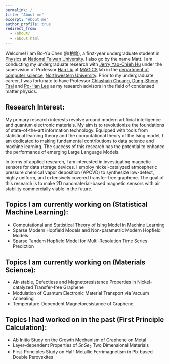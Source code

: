```yaml
---
permalink: /
title: "About me"
excerpt: "About me"
author_profile: true
redirect_from:
  - /about/
  - /about.html
---
```


Welcome! I am Bo-Yu Chen (陳柏諭), a first-year undergraduate student in <a href="https://www.phys.ntu.edu.tw/enphysics/Default.html" target="_blank">Physics</a> at <a href="https://www.ntu.edu.tw/english/" target="_blank">National Taiwan University</a>. I also go by the name Matt. I am conducting my undergraduate research with <a href="https://northwestern.jerryhu.page/home" target="_blank">Jerry Yao-Chieh Hu</a> under the supervision of Professor <a href="https://www.mccormick.northwestern.edu/research-faculty/directory/profiles/liu-han.html" target="_blank">Han Liu</a> at <a href="http://magics.cs.northwestern.edu/index.html" target="_blank">MAGICS</a> lab in the <a href="https://www.mccormick.northwestern.edu/computer-science/" target="_blank">department of computer science</a>, <a href="https://www.northwestern.edu/" target="_blank">Northwestern University</a>. Prior to my undergraduate career, I was fortunate to have Professor <a href="https://cyellab453.wixsite.com/mysite/about-us" target="_blank">Chiashain Chuang</a>, <a href="https://el.cycu.edu.tw/en/portfolio-item/dung-sheng-tsai/" target="_blank">Dung-Sheng Tsai</a> and <a href="https://sites.google.com/view/buzznote/p2?authuser=0" target="_blank">Po-Han Lee</a> as my research advisors in the field of condensed matter physics.

## Research Interest:
My primary research interests revolve around modern artificial intelligence and quantum electronic materials. My aim is to revolutionize the foundations of state-of-the-art information technology. Equipped with tools from statistical learning theory and the computational theory of the Ising model, I am dedicated to making fundamental contributions to data science and machine learning. The success of this research has the potential to enhance the performance of emerging Large Language Models.

In terms of applied research, I am interested in investigating magnetic sensors for data storage devices. I employ nickel-catalyzed atmospheric pressure chemical vapor deposition (APCVD) to synthesize low-defect, highly uniform, and extensively covered transfer-free graphene. The goal of this research is to make 2D nanomaterial-based magnetic sensors with air stability commercially viable in the future.

## Topics I am currently working on (Statistical Machine Learning):
* Computational and Statistical Theory of Ising Model in Machine Learning
* Sparse Modern Hopfield Models and Non-parametric Modern Hopfield Models
* Sparse Tandem Hopfield Model for Multi-Resolution Time Series Prediction

## Topics I am currently working on (Materials Science):
* Air-stable, Defectless and Magnetoresistance Properties in Nickel-catalyzed Transfer-free Graphene
* Modulation of Quantum Electronic Material Transport via Vacuum Annealing
* Temperature-Dependent Magnetoresistance of Graphene

## Topics I had worked on in the past (First Principle Calculation):
* Ab Initio Study on the Growth Mechanism of Graphene on Metal
* Layer-dependent Properties of $SnSe_2$ Two Dimensional Materials
* First-Principles Study on Half-Metallic Ferrimagnetism in Pb-based Double Perovskites
